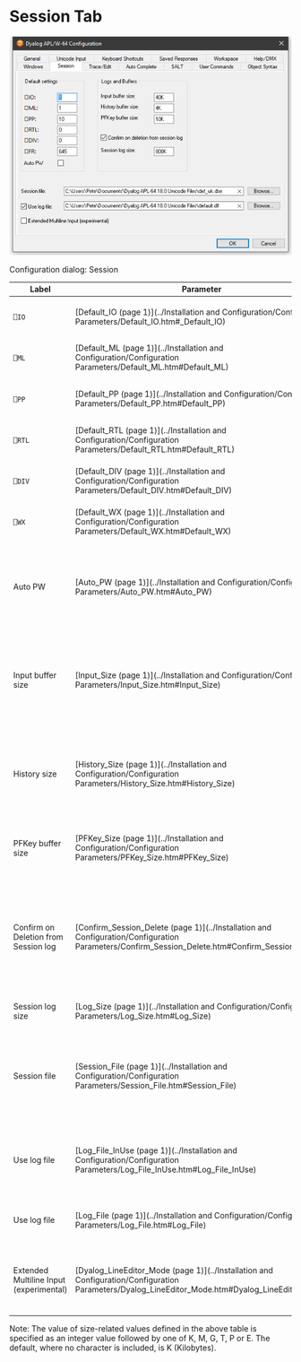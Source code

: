 # Session Tab

![configuration dialog session tab](../img/configuration-dialog-session-tab.png)

Configuration dialog: Session

| Label | Parameter | Description |
| --- | --- | ---  |
| `⎕IO` | [Default_IO (page 1)](../Installation and Configuration/Configuration Parameters/Default_IO.htm#_Default_IO) | The default value of `⎕IO` in a `clear ws` . |
| `⎕ML` | [Default_ML (page 1)](../Installation and Configuration/Configuration Parameters/Default_ML.htm#Default_ML) | The default value of `⎕ML` in a `clear ws` |
| `⎕PP` | [Default_PP (page 1)](../Installation and Configuration/Configuration Parameters/Default_PP.htm#Default_PP) | The default value of `⎕PP` in a `clear ws` . |
| `⎕RTL` | [Default_RTL (page 1)](../Installation and Configuration/Configuration Parameters/Default_RTL.htm#Default_RTL) | The default value of `⎕RTL` in a `clear ws` . |
| `⎕DIV` | [Default_DIV (page 1)](../Installation and Configuration/Configuration Parameters/Default_DIV.htm#Default_DIV) | The default value of `⎕DIV` in a `clear ws` . |
| `⎕WX` | [Default_WX (page 1)](../Installation and Configuration/Configuration Parameters/Default_WX.htm#Default_WX) | The default value of `⎕WX` in a `clear ws` . |
| Auto PW | [Auto_PW (page 1)](../Installation and Configuration/Configuration Parameters/Auto_PW.htm#Auto_PW) | If checked, the value of `⎕PW` is dynamic and depends on the width of the Session Window. |
| Input buffer size | [Input_Size (page 1)](../Installation and Configuration/Configuration Parameters/Input_Size.htm#Input_Size) | The size of the buffer used to store marked lines (lines awaiting execution) in the Session. |
| History size | [History_Size (page 1)](../Installation and Configuration/Configuration Parameters/History_Size.htm#History_Size) | The size of the buffer used to store previously entered (input) lines in the Session |
| PFKey buffer size | [PFKey_Size (page 1)](../Installation and Configuration/Configuration Parameters/PFKey_Size.htm#PFKey_Size) | The size of the buffer used to store PFKey definitions ( `⎕PFKEY` ) |
| Confirm on Deletion from Session log | [Confirm_Session_Delete (page 1)](../Installation and Configuration/Configuration Parameters/Confirm_Session_Delete.htm#Confirm_Session_Delete) | Specifies whether or not you are prompted to confirm the deletion of a line from the Session (and Session log). |
| Session log size | [Log_Size (page 1)](../Installation and Configuration/Configuration Parameters/Log_Size.htm#Log_Size) | The size of the Session log buffer. |
| Session file | [Session_File (page 1)](../Installation and Configuration/Configuration Parameters/Session_File.htm#Session_File) | The name of the Session file in which the definition of your session ( `⎕SE` ) is stored. |
| Use log file | [Log_File_InUse (page 1)](../Installation and Configuration/Configuration Parameters/Log_File_InUse.htm#Log_File_InUse) | Specifies whether or not the Session log is saved in a session log file |
| Use log file | [Log_File (page 1)](../Installation and Configuration/Configuration Parameters/Log_File.htm#Log_File) | The full pathname of the Session log file |
| Extended Multiline Input (experimental) | [Dyalog_LineEditor_Mode (page 1)](../Installation and Configuration/Configuration Parameters/Dyalog_LineEditor_Mode.htm#Dyalog_LineEditor_Mode) | Specifies whether or not multi-line input is enabled in the Session. |

Note: The value of size-related values defined in the above table is specified as an integer value followed by one of K, M, G, T, P or E. The default, where no character is included, is K (Kilobytes).
